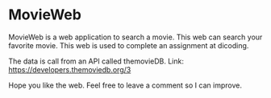 # MovieWeb
MovieWeb is a web application to search a movie. This web can search your favorite movie. This web is used to complete an assignment at dicoding. 

The data is call from an API called themovieDB. Link: https://developers.themoviedb.org/3

Hope you like the web. Feel free to leave a comment so I can improve. 
